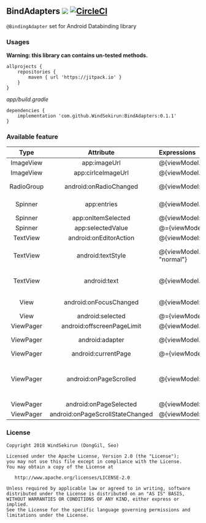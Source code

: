 ## BindAdapters [![](https://jitpack.io/v/WindSekirun/BindAdapters.svg)](https://jitpack.io/#WindSekirun/BindAdapters) [![CircleCI](https://circleci.com/gh/WindSekirun/BindAdapters.svg?style=svg)](https://circleci.com/gh/WindSekirun/BindAdapters)

```@BindingAdapter``` set for Android Databinding library

### Usages

**Warning: this library can contains un-tested methods.**

```
allprojects {
    repositories {
	    maven { url 'https://jitpack.io' }
    }
}
```

*app/build.gradle*
```
dependencies {
    implementation 'com.github.WindSekirun:BindAdapters:0.1.1'
}
```

### Available feature

|Type|Attribute|Expressions|Inverse|Args|
|:---:|:---:|:---|:---:|:---|
|ImageView|app:imageUrl|@{viewModel.mImageUrl}|X|uri: Uri|
|ImageView|app:cirlceImageUrl|@{viewModel.mImageUrl}|X|uri: Uri|
|RadioGroup|android:onRadioChanged|@{viewModel::onRadioChange}|X|group: RadioGroup, checkedId: Int|
|Spinner|app:entries|@{viewModel.mEntries}|X|@Nullable entries: List<String>|
|Spinner|app:onItemSelected|@{viewModel::onItemSelected}|X|item: Any?|
|Spinner|app:selectedValue|@={viewModel.mSelectedValue}|O| |
|TextView|android:onEditorAction|@{viewModel::onEditorAction}|X| |
|TextView|android:textStyle|@{viewModel.mTextStyleBold ? "bold" : "normal"}|X|style: String ("bold", "italic", "bold\|italic", "normal") |
|TextView|android:text|@{viewModel.mText}|X|value: (Float, Double, Int, Long, Boolean)|
|View|android:onFocusChanged|@{viewModel::onFocusChanged}|X|view: View, hasFocus: Boolean|
|View|android:selected|@={viewModel::mSelected}|O||
|ViewPager|android:offscreenPageLimit|@{viewModel.mOffscreenPageLimit}|X|limit:Int|
|ViewPager|android:adapter|@{viewModel.mAdapter}|X|adapter: PagerAdapter|
|ViewPager|android:currentPage|@={viewModel.mCurrentPage}|O||
|ViewPager|android:onPageScrolled|@{viewModel::onPageScrolled}|X|position: Int, positionOffset: Float, positionOffsetPixels: Int|
|ViewPager|android:onPageSelected|@{viewModel::onPageSelected}|X|position: Int|
|ViewPager|android:onPageScrollStateChanged|@{viewModel::onPageScrollStateChanged}|X|state: Int|

### License
```
Copyright 2018 WindSekirun (DongGil, Seo)

Licensed under the Apache License, Version 2.0 (the "License");
you may not use this file except in compliance with the License.
You may obtain a copy of the License at

   http://www.apache.org/licenses/LICENSE-2.0

Unless required by applicable law or agreed to in writing, software
distributed under the License is distributed on an "AS IS" BASIS,
WITHOUT WARRANTIES OR CONDITIONS OF ANY KIND, either express or implied.
See the License for the specific language governing permissions and
limitations under the License.
```
